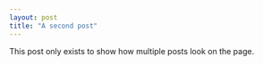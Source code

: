 ```yaml
---
layout: post
title: "A second post"
---
```


This post only exists to show how multiple posts look on the page.
